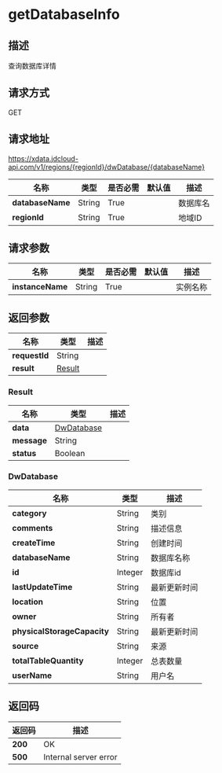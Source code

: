# getDatabaseInfo


## 描述
查询数据库详情

## 请求方式
GET

## 请求地址
https://xdata.jdcloud-api.com/v1/regions/{regionId}/dwDatabase/{databaseName}

|名称|类型|是否必需|默认值|描述|
|---|---|---|---|---|
|**databaseName**|String|True||数据库名|
|**regionId**|String|True||地域ID|

## 请求参数
|名称|类型|是否必需|默认值|描述|
|---|---|---|---|---|
|**instanceName**|String|True||实例名称|


## 返回参数
|名称|类型|描述|
|---|---|---|
|**requestId**|String||
|**result**|[Result](##Result)||


### <a name="Result">Result</a>
|名称|类型|描述|
|---|---|---|
|**data**|[DwDatabase](##DwDatabase)||
|**message**|String||
|**status**|Boolean||
### <a name="DwDatabase">DwDatabase</a>
|名称|类型|描述|
|---|---|---|
|**category**|String|类别|
|**comments**|String|描述信息|
|**createTime**|String|创建时间|
|**databaseName**|String|数据库名称|
|**id**|Integer|数据库id|
|**lastUpdateTime**|String|最新更新时间|
|**location**|String|位置|
|**owner**|String|所有者|
|**physicalStorageCapacity**|String|最新更新时间|
|**source**|String|来源|
|**totalTableQuantity**|Integer|总表数量|
|**userName**|String|用户名|

## 返回码
|返回码|描述|
|---|---|
|**200**|OK|
|**500**|Internal server error|
